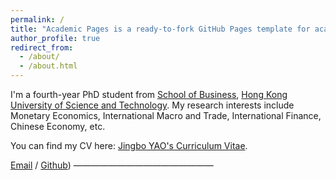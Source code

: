 ```yaml
---
permalink: /
title: "Academic Pages is a ready-to-fork GitHub Pages template for academic personal websites"
author_profile: true
redirect_from: 
  - /about/
  - /about.html
---
```



I'm a fourth-year PhD student from [School of Business](https://bm.hkust.edu.hk/), [Hong Kong University of Science and Technology](https://hkust.edu.hk/). My research interests include Monetary Economics, International Macro and Trade, International Finance, Chinese Economy, etc.

You can find my CV here: [Jingbo YAO's Curriculum Vitae](../assets/CV_jingbo.pdf).

[Email](jyaoam@connect.ust.hk) / [Github](https://github.com/JingboYAO))
————————————————

